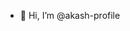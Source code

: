 - 👋 Hi, I’m @akash-profile

<!---
akash-profile/akash-profile is a ✨ special ✨ repository because its `README.md` (this file) appears on your GitHub profile.
You can click the Preview link to take a look at your changes.
--->
